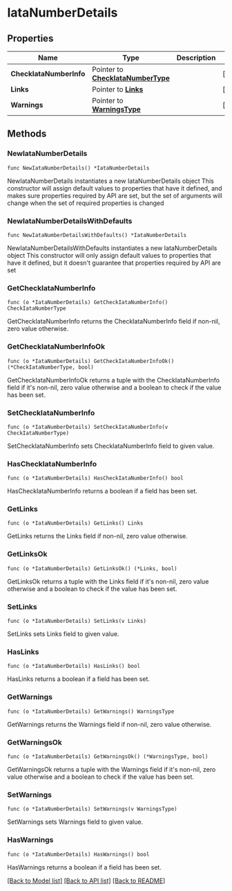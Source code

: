 # IataNumberDetails

## Properties

Name | Type | Description | Notes
------------ | ------------- | ------------- | -------------
**CheckIataNumberInfo** | Pointer to [**CheckIataNumberType**](CheckIataNumberType.md) |  | [optional] 
**Links** | Pointer to [**Links**](Links.md) |  | [optional] 
**Warnings** | Pointer to [**WarningsType**](WarningsType.md) |  | [optional] 

## Methods

### NewIataNumberDetails

`func NewIataNumberDetails() *IataNumberDetails`

NewIataNumberDetails instantiates a new IataNumberDetails object
This constructor will assign default values to properties that have it defined,
and makes sure properties required by API are set, but the set of arguments
will change when the set of required properties is changed

### NewIataNumberDetailsWithDefaults

`func NewIataNumberDetailsWithDefaults() *IataNumberDetails`

NewIataNumberDetailsWithDefaults instantiates a new IataNumberDetails object
This constructor will only assign default values to properties that have it defined,
but it doesn't guarantee that properties required by API are set

### GetCheckIataNumberInfo

`func (o *IataNumberDetails) GetCheckIataNumberInfo() CheckIataNumberType`

GetCheckIataNumberInfo returns the CheckIataNumberInfo field if non-nil, zero value otherwise.

### GetCheckIataNumberInfoOk

`func (o *IataNumberDetails) GetCheckIataNumberInfoOk() (*CheckIataNumberType, bool)`

GetCheckIataNumberInfoOk returns a tuple with the CheckIataNumberInfo field if it's non-nil, zero value otherwise
and a boolean to check if the value has been set.

### SetCheckIataNumberInfo

`func (o *IataNumberDetails) SetCheckIataNumberInfo(v CheckIataNumberType)`

SetCheckIataNumberInfo sets CheckIataNumberInfo field to given value.

### HasCheckIataNumberInfo

`func (o *IataNumberDetails) HasCheckIataNumberInfo() bool`

HasCheckIataNumberInfo returns a boolean if a field has been set.

### GetLinks

`func (o *IataNumberDetails) GetLinks() Links`

GetLinks returns the Links field if non-nil, zero value otherwise.

### GetLinksOk

`func (o *IataNumberDetails) GetLinksOk() (*Links, bool)`

GetLinksOk returns a tuple with the Links field if it's non-nil, zero value otherwise
and a boolean to check if the value has been set.

### SetLinks

`func (o *IataNumberDetails) SetLinks(v Links)`

SetLinks sets Links field to given value.

### HasLinks

`func (o *IataNumberDetails) HasLinks() bool`

HasLinks returns a boolean if a field has been set.

### GetWarnings

`func (o *IataNumberDetails) GetWarnings() WarningsType`

GetWarnings returns the Warnings field if non-nil, zero value otherwise.

### GetWarningsOk

`func (o *IataNumberDetails) GetWarningsOk() (*WarningsType, bool)`

GetWarningsOk returns a tuple with the Warnings field if it's non-nil, zero value otherwise
and a boolean to check if the value has been set.

### SetWarnings

`func (o *IataNumberDetails) SetWarnings(v WarningsType)`

SetWarnings sets Warnings field to given value.

### HasWarnings

`func (o *IataNumberDetails) HasWarnings() bool`

HasWarnings returns a boolean if a field has been set.


[[Back to Model list]](../README.md#documentation-for-models) [[Back to API list]](../README.md#documentation-for-api-endpoints) [[Back to README]](../README.md)


